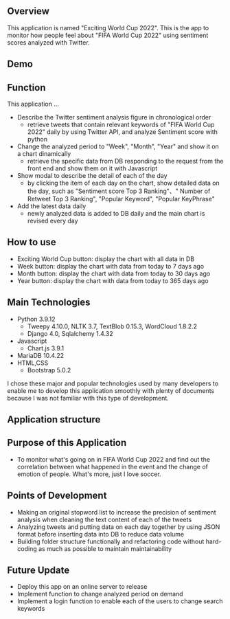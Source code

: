 ## Overview
This application is named "Exciting World Cup 2022". 
This is the app to monitor how people feel about "FIFA World Cup 2022" using sentiment scores analyzed with Twitter.

## Demo

## Function
This application ...
- Describe the Twitter sentiment analysis figure in chronological order
    * retrieve tweets that contain relevant keywords of "FIFA World Cup 2022" daily by using Twitter API, and analyze Sentiment score with python
- Change the analyzed period to "Week", "Month", "Year" and show it on a chart dinamically
    * retrieve the specific data from DB responding to the request from the front end and show them on it with Javascript
- Show modal to describe the detail of each of the day
    * by clicking the item of each day on the chart, show detailed data on the day, such as "Sentiment score Top 3 Ranking"、" Number of Retweet Top 3 Ranking", "Popular Keyword", "Popular KeyPhrase"
- Add the latest data daily
    * newly analyzed data is added to DB daily and the main chart is revised every day

## How to use
- Exciting World Cup button: display the chart with all data in DB
- Week button: display the chart with data from today to 7 days ago
- Month button: display the chart with data from today to 30 days ago
- Year button: display the chart with data from today to 365 days ago

## Main Technologies
- Python 3.9.12
    * Tweepy 4.10.0, NLTK 3.7, TextBlob 0.15.3, WordCloud 1.8.2.2
    * Django 4.0, Sqlalchemy 1.4.32
- Javascript
    * Chart.js 3.9.1
- MariaDB 10.4.22
- HTML,CSS
    * Bootstrap 5.0.2

I chose these major and popular technologies used by many developers to enable me to develop this application smoothly with plenty of documents because I was not familiar with this type of development.

## Application structure

## Purpose of this Application
- To monitor what's going on in FIFA World Cup 2022 and find out the correlation between what happened in the event and the change of emotion of people. What's more, just I love soccer.

## Points of Development
- Making an original stopword list to increase the precision of sentiment analysis when cleaning the text content of each of the tweets
- Analyzing tweets and putting data on each day together by using JSON format before inserting data into DB to reduce data volume
- Building folder structure functionally and refactoring code without hard-coding as much as possible to maintain maintainability
## Future Update
- Deploy this app on an online server to release 
- Implement function to change analyzed period on demand
- Implement a login function to enable each of the users to change search keywords
